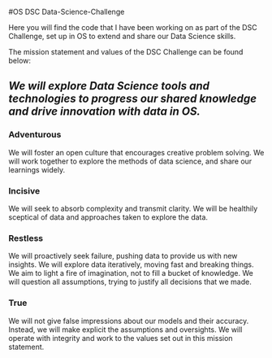 #OS DSC Data-Science-Challenge

Here you will find the code that I have been working on as part of the DSC Challenge, set up in OS to extend and share our Data Science skills.

The mission statement and values of the DSC Challenge can be found below:

## *We will explore Data Science tools and technologies to progress our shared knowledge and drive innovation with data in OS.*

### Adventurous
We will foster an open culture that encourages creative problem solving.
We will work together to explore the methods of data science, and share our learnings widely.

### Incisive
We will seek to absorb complexity and transmit clarity.
We will be healthily sceptical of data and approaches taken to explore the data.

### Restless
We will proactively seek failure, pushing data to provide us with new insights.
We will explore data iteratively, moving fast and breaking things. 
We aim to light a fire of imagination, not to fill a bucket of knowledge.
We will question all assumptions, trying to justify all decisions that we made.

### True
We will not give false impressions about our models and their accuracy. Instead, we will make explicit the assumptions and oversights.
We will operate with integrity and work to the values set out in this mission statement.
